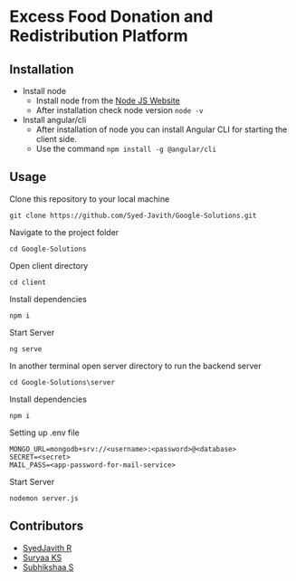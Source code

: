 # Excess Food Donation and Redistribution Platform



## Installation
- Install node
  - Install node from the [Node JS Website](https://nodejs.org/en/download)
  - After installation check node version
   ``` node -v ```
- Install angular/cli
  - After installation of node you can install Angular CLI for starting the client side.
  - Use the command
       ``` npm install -g @angular/cli ```

## Usage
Clone this repository to your local machine 
```
git clone https://github.com/Syed-Javith/Google-Solutions.git
```
Navigate to the project folder
```
cd Google-Solutions
```
Open client directory
```
cd client
```
Install dependencies
```
npm i
```
Start Server 
```
ng serve
```
In another terminal open server directory to run the backend server
```
cd Google-Solutions\server
```
Install dependencies
```
npm i
```
Setting up .env file
```
MONGO_URL=mongodb+srv://<username>:<password>@<database>
SECRET=<secret>
MAIL_PASS=<app-password-for-mail-service>
```
Start Server
```
nodemon server.js
```


## Contributors

- [SyedJavith R](https://github.com/Syed-Javith)
- [Suryaa KS](https://github.com/Suryaa2004)
- [Subhikshaa S](https://github.com/Subhikshaa23)

